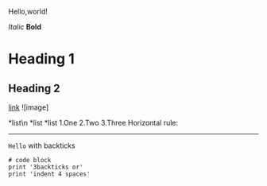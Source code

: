 
Hello,world!

*Italic*
**Bold**
# Heading 1
## Heading 2
[link](https://johnsonli010801.github.io/cse15l-lab-reports/johnson.html)
![image]
> 
*list\n
*list
*list
1.One
2.Two
3.Three
Horizontal rule:
___
`Hello` with backticks
```
# code block
print '3backticks or'
print 'indent 4 spaces'
```
